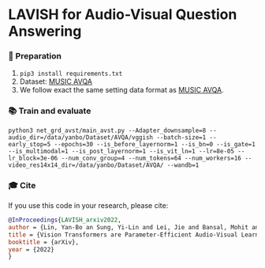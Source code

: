 
# LAVISH for Audio-Visual Question Answering


### 📝 Preparation 
1. `pip3 install requirements.txt`
2. Dataset: [MUSIC AVQA](https://github.com/GeWu-Lab/MUSIC-AVQA)
3. We follow exact the same setting data format as [MUSIC AVQA](https://github.com/GeWu-Lab/MUSIC-AVQA).



### 📚 Train and evaluate
```shell
python3 net_grd_avst/main_avst.py --Adapter_downsample=8 --audio_dir=/data/yanbo/Dataset/AVQA/vggish --batch-size=1 --early_stop=5 --epochs=30 --is_before_layernorm=1 --is_bn=0 --is_gate=1 --is_multimodal=1 --is_post_layernorm=1 --is_vit_ln=1 --lr=8e-05 --lr_block=3e-06 --num_conv_group=4 --num_tokens=64 --num_workers=16 --video_res14x14_dir=/data/yanbo/Dataset/AVQA/ --wandb=1
```




### 🎓 Cite

If you use this code in your research, please cite:

```bibtex
@InProceedings{LAVISH_arxiv2022,
author = {Lin, Yan-Bo an Sung, Yi-Lin and Lei, Jie and Bansal, Mohit and Bertasius, Gedas},
title = {Vision Transformers are Parameter-Efficient Audio-Visual Learners},
booktitle = {arXiv},
year = {2022}
}
```